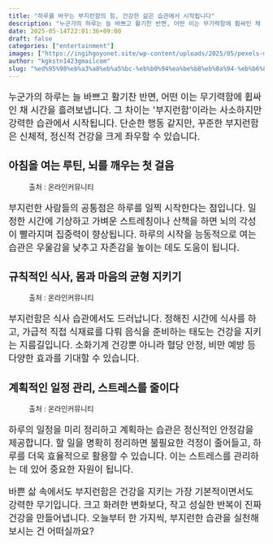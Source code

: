 ```yaml
---
title: "하루를 바꾸는 부지런함의 힘, 건강한 삶은 습관에서 시작됩니다"
description: "누군가의 하루는 늘 바쁘고 활기찬 반면, 어떤 이는 무기력함에 휩싸인 채 시간을 흘려보냅니다. 그 차이는 '부지런함'이라는 사소하지만 강력한 습관에서 시작됩니다. 단순한 행동 같지만, 꾸준한 부지런함은 신체적, 정신적 건강을 크게 좌우할 수 있습니다."
date: 2025-05-14T22:01:36+09:00
draft: false
categories: ["entertainment"]
images: ["https://ingihgoyonet.site/wp-content/uploads/2025/05/pexels-mastercowley-1317976-1024x683.jpg", "https://ingihgoyonet.site/wp-content/uploads/2025/05/pexels-elevate-1267321-1024x707.jpg", "https://ingihgoyonet.site/wp-content/uploads/2025/05/pexels-artempodrez-6823616-1024x576.jpg"]
author: "kgkstn1423gmailcom"
slug: "%ed%95%98%eb%a3%a8%eb%a5%bc-%eb%b0%94%ea%be%b8%eb%8a%94-%eb%b6%80%ec%a7%80%eb%9f%b0%ed%95%a8%ec%9d%98-%ed%9e%98-%ea%b1%b4%ea%b0%95%ed%95%9c-%ec%82%b6%ec%9d%80-%ec%8a%b5%ea%b4%80%ec%97%90%ec%84%9c"
---
```


<p style="font-size:18px">누군가의 하루는 늘 바쁘고 활기찬 반면, 어떤 이는 무기력함에 휩싸인 채 시간을 흘려보냅니다. 그 차이는 '부지런함'이라는 사소하지만 강력한 습관에서 시작됩니다. 단순한 행동 같지만, 꾸준한 부지런함은 신체적, 정신적 건강을 크게 좌우할 수 있습니다.</p> <h2 >아침을 여는 루틴, 뇌를 깨우는 첫 걸음</h2> <figure ><img src="https://ingihgoyonet.site/wp-content/uploads/2025/05/pexels-mastercowley-1317976-1024x683.jpg" alt="" style="aspect-ratio:16/9;object-fit:cover"/><figcaption >출처 : 온라인커뮤니티</figcaption></figure> <p style="font-size:18px">부지런한 사람들의 공통점은 하루를 일찍 시작한다는 점입니다. 일정한 시간에 기상하고 가벼운 스트레칭이나 산책을 하면 뇌의 각성이 빨라지며 집중력이 향상됩니다. 하루의 시작을 능동적으로 여는 습관은 우울감을 낮추고 자존감을 높이는 데도 도움이 됩니다.</p> <h2 >규칙적인 식사, 몸과 마음의 균형 지키기</h2> <figure ><img src="https://ingihgoyonet.site/wp-content/uploads/2025/05/pexels-elevate-1267321-1024x707.jpg" alt="" style="aspect-ratio:16/9;object-fit:cover"/><figcaption >출처 : 온라인커뮤니티</figcaption></figure> <p style="font-size:18px">부지런함은 식사 습관에서도 드러납니다. 정해진 시간에 식사를 하고, 가급적 직접 식재료를 다뤄 음식을 준비하는 태도는 건강을 지키는 지름길입니다. 소화기계 건강뿐 아니라 혈당 안정, 비만 예방 등 다양한 효과를 기대할 수 있습니다.</p> <h2 >계획적인 일정 관리, 스트레스를 줄이다</h2> <figure ><img src="https://ingihgoyonet.site/wp-content/uploads/2025/05/pexels-artempodrez-6823616-1024x576.jpg" alt="" style="aspect-ratio:16/9;object-fit:cover"/><figcaption >출처 : 온라인커뮤니티</figcaption></figure> <p style="font-size:18px">하루의 일정을 미리 정리하고 계획하는 습관은 정신적인 안정감을 제공합니다. 할 일을 명확히 정리하면 불필요한 걱정이 줄어들고, 하루를 더욱 효율적으로 활용할 수 있습니다. 이는 스트레스를 관리하는 데 있어 중요한 자원이 됩니다.</p> <p style="font-size:18px">바쁜 삶 속에서도 부지런함은 건강을 지키는 가장 기본적이면서도 강력한 무기입니다. 크고 화려한 변화보다, 작고 성실한 반복이 진짜 건강을 만들어냅니다. 오늘부터 한 가지씩, 부지런한 습관을 실천해보시는 건 어떠실까요?</p>